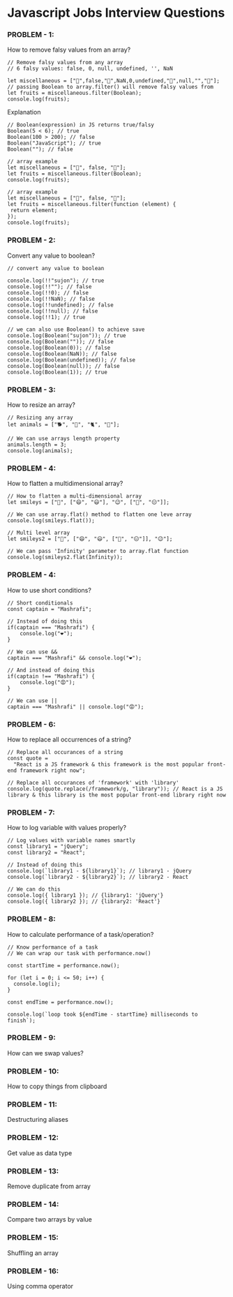 # Javascript Jobs Interview Questions

### PROBLEM - 1:

How to remove falsy values from an array?

```
// Remove falsy values from any array
// 6 falsy values: false, 0, null, undefined, '', NaN

let miscellaneous = ["🍎",false,"🍌",NaN,0,undefined,"🍇",null,"","🥭"];
// passing Boolean to array.filter() will remove falsy values from
let fruits = miscellaneous.filter(Boolean);
console.log(fruits);
```

Explanation

```
// Boolean(expression) in JS returns true/falsy
Boolean(5 < 6); // true
Boolean(100 > 200); // false
Boolean("JavaScript"); // true
Boolean(""); // false

// array example
let miscellaneous = ["🍎", false, "🥭"];
let fruits = miscellaneous.filter(Boolean);
console.log(fruits);

```

```
// array example
let miscellaneous = ["🍎", false, "🥭"];
let fruits = miscellaneous.filter(function (element) {
 return element;
});
console.log(fruits);
```

### PROBLEM - 2:

Convert any value to boolean?

```
// convert any value to boolean

console.log(!!"sujon"); // true
console.log(!!""); // false
console.log(!!0); // false
console.log(!!NaN); // false
console.log(!!undefined); // false
console.log(!!null); // false
console.log(!!1); // true

// we can also use Boolean() to achieve save
console.log(Boolean("sujon")); // true
console.log(Boolean("")); // false
console.log(Boolean(0)); // false
console.log(Boolean(NaN)); // false
console.log(Boolean(undefined)); // false
console.log(Boolean(null)); // false
console.log(Boolean(1)); // true
```

### PROBLEM - 3:

How to resize an array?

```
// Resizing any array
let animals = ["🐕", "🐒", "🐈", "🐅"];

// We can use arrays length property
animals.length = 3;
console.log(animals);
```

### PROBLEM - 4:

How to flatten a multidimensional array?

```
// How to flatten a multi-dimensional array
let smileys = ["🥰", ["😄", "😃"], "😉", ["🥲", "😑"]];

// We can use array.flat() method to flatten one leve array
console.log(smileys.flat());

// Multi level array
let smileys2 = ["🥰", ["😄", "😃", ["🥲", "😑"]], "😉"];

// We can pass 'Infinity' parameter to array.flat function
console.log(smileys2.flat(Infinity));
```

### PROBLEM - 4:

How to use short conditions?

```
// Short conditionals
const captain = "Mashrafi";

// Instead of doing this
if(captain === "Mashrafi") {
    console.log("❤️");
}

// We can use &&
captain === "Mashrafi" && console.log("❤️");

// And instead of doing this
if(captain !== "Mashrafi") {
    console.log("😡");
}

// We can use ||
captain === "Mashrafi" || console.log("😡");
```

### PROBLEM - 6:

How to replace all occurrences of a string?

```
// Replace all occurances of a string
const quote =
  "React is a JS framework & this framework is the most popular front-end framework right now";

// Replace all occurances of 'framework' with 'library'
console.log(quote.replace(/framework/g, "library")); // React is a JS library & this library is the most popular front-end library right now
```

### PROBLEM - 7:

How to log variable with values properly?

```
// Log values with variable names smartly
const library1 = "jQuery";
const library2 = "React";

// Instead of doing this
console.log(`library1 - ${library1}`); // library1 - jQuery
console.log(`library2 - ${library2}`); // library2 - React

// We can do this
console.log({ library1 }); // {library1: 'jQuery'}
console.log({ library2 }); // {library2: 'React'}
```

### PROBLEM - 8:

How to calculate performance of a task/operation?

```
// Know performance of a task
// We can wrap our task with performance.now()

const startTime = performance.now();

for (let i = 0; i <= 50; i++) {
  console.log(i);
}

const endTime = performance.now();

console.log(`loop took ${endTime - startTime} milliseconds to finish`);
```

### PROBLEM - 9:

How can we swap values?

### PROBLEM - 10:

How to copy things from clipboard

### PROBLEM - 11:

Destructuring aliases

### PROBLEM - 12:

Get value as data type

### PROBLEM - 13:

Remove duplicate from array

### PROBLEM - 14:

Compare two arrays by value

### PROBLEM - 15:

Shuffling an array

### PROBLEM - 16:

Using comma operator

